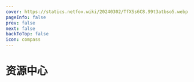 ```yaml
---
cover: https://statics.netfox.wiki/20240302/TfXSs6C8.99t3atbso5.webp
pageInfo: false
prev: false
next: false
backToTop: false
icon: compass
---
```


# 资源中心

<InfoCom title="现代战舰宣传包" content="官方提供的现代战舰宣传包，内有游戏原画图等一系列素材" button-text="Goolge Drive" link="https://drive.google.com/drive/folders/16QXZ3fW-lYuoJ29khpZHYwqYAeEVYmmB"/>


<InfoCom title="玩家自制现代战舰壁纸" content="玩家制作的现代战舰壁纸，品质高" button-text="蓝奏云优享版" link="https://www.ilanzou.com/s/wifMaXX"/>
